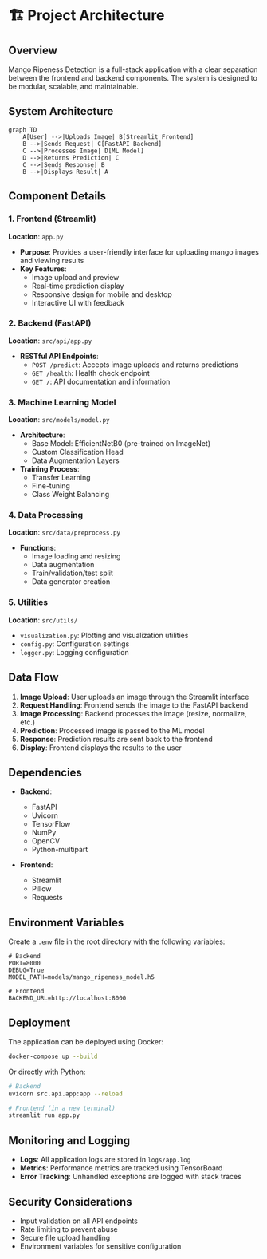 # 🏗️ Project Architecture

## Overview

Mango Ripeness Detection is a full-stack application with a clear separation between the frontend and backend components. The system is designed to be modular, scalable, and maintainable.

## System Architecture

```mermaid
graph TD
    A[User] -->|Uploads Image| B[Streamlit Frontend]
    B -->|Sends Request| C[FastAPI Backend]
    C -->|Processes Image| D[ML Model]
    D -->|Returns Prediction| C
    C -->|Sends Response| B
    B -->|Displays Result| A
```

## Component Details

### 1. Frontend (Streamlit)

**Location**: `app.py`

- **Purpose**: Provides a user-friendly interface for uploading mango images and viewing results
- **Key Features**:
  - Image upload and preview
  - Real-time prediction display
  - Responsive design for mobile and desktop
  - Interactive UI with feedback

### 2. Backend (FastAPI)

**Location**: `src/api/app.py`

- **RESTful API Endpoints**:
  - `POST /predict`: Accepts image uploads and returns predictions
  - `GET /health`: Health check endpoint
  - `GET /`: API documentation and information

### 3. Machine Learning Model

**Location**: `src/models/model.py`

- **Architecture**:
  - Base Model: EfficientNetB0 (pre-trained on ImageNet)
  - Custom Classification Head
  - Data Augmentation Layers
- **Training Process**:
  - Transfer Learning
  - Fine-tuning
  - Class Weight Balancing

### 4. Data Processing

**Location**: `src/data/preprocess.py`

- **Functions**:
  - Image loading and resizing
  - Data augmentation
  - Train/validation/test split
  - Data generator creation

### 5. Utilities

**Location**: `src/utils/`

- `visualization.py`: Plotting and visualization utilities
- `config.py`: Configuration settings
- `logger.py`: Logging configuration

## Data Flow

1. **Image Upload**: User uploads an image through the Streamlit interface
2. **Request Handling**: Frontend sends the image to the FastAPI backend
3. **Image Processing**: Backend processes the image (resize, normalize, etc.)
4. **Prediction**: Processed image is passed to the ML model
5. **Response**: Prediction results are sent back to the frontend
6. **Display**: Frontend displays the results to the user

## Dependencies

- **Backend**:
  - FastAPI
  - Uvicorn
  - TensorFlow
  - NumPy
  - OpenCV
  - Python-multipart

- **Frontend**:
  - Streamlit
  - Pillow
  - Requests

## Environment Variables

Create a `.env` file in the root directory with the following variables:

```env
# Backend
PORT=8000
DEBUG=True
MODEL_PATH=models/mango_ripeness_model.h5

# Frontend
BACKEND_URL=http://localhost:8000
```

## Deployment

The application can be deployed using Docker:

```bash
docker-compose up --build
```

Or directly with Python:

```bash
# Backend
uvicorn src.api.app:app --reload

# Frontend (in a new terminal)
streamlit run app.py
```
## Monitoring and Logging

- **Logs**: All application logs are stored in `logs/app.log`
- **Metrics**: Performance metrics are tracked using TensorBoard
- **Error Tracking**: Unhandled exceptions are logged with stack traces

## Security Considerations

- Input validation on all API endpoints
- Rate limiting to prevent abuse
- Secure file upload handling
- Environment variables for sensitive configuration
